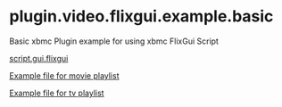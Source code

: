 # plugin.video.flixgui.example.basic

Basic xbmc Plugin example for using xbmc FlixGui Script

[script.gui.flixgui](https://github.com/bigyidbuilds/script.gui.flixgui#scriptguiflixgui)


[Example file for movie playlist](https://github.com/bigyidbuilds/plugin.video.flixgui.example.basic/blob/20842b0450692c75a9b9559d84ec34677800f4b2/_playlist_example/movies.json)
 
[Example file for tv playlist](https://github.com/bigyidbuilds/plugin.video.flixgui.example.basic/blob/20842b0450692c75a9b9559d84ec34677800f4b2/_playlist_example/tvshows.json)